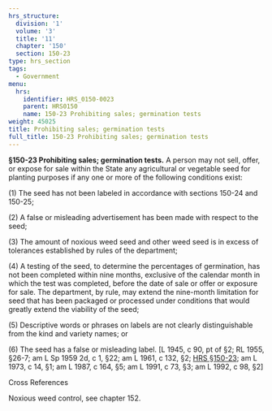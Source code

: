 ```yaml
---
hrs_structure:
  division: '1'
  volume: '3'
  title: '11'
  chapter: '150'
  section: 150-23
type: hrs_section
tags:
  - Government
menu:
  hrs:
    identifier: HRS_0150-0023
    parent: HRS0150
    name: 150-23 Prohibiting sales; germination tests
weight: 45025
title: Prohibiting sales; germination tests
full_title: 150-23 Prohibiting sales; germination tests
---
```

**§150-23 Prohibiting sales; germination tests.** A person may not sell, offer, or expose for sale within the State any agricultural or vegetable seed for planting purposes if any one or more of the following conditions exist:

(1) The seed has not been labeled in accordance with sections 150-24 and 150-25;

(2) A false or misleading advertisement has been made with respect to the seed;

(3) The amount of noxious weed seed and other weed seed is in excess of tolerances established by rules of the department;

(4) A testing of the seed, to determine the percentages of germination, has not been completed within nine months, exclusive of the calendar month in which the test was completed, before the date of sale or offer or exposure for sale. The department, by rule, may extend the nine-month limitation for seed that has been packaged or processed under conditions that would greatly extend the viability of the seed;

(5) Descriptive words or phrases on labels are not clearly distinguishable from the kind and variety names; or

(6) The seed has a false or misleading label. [L 1945, c 90, pt of §2; RL 1955, §26-7; am L Sp 1959 2d, c 1, §22; am L 1961, c 132, §2; [HRS §150-23](/title-11/chapter-150/section-150-23/); am L 1973, c 14, §1; am L 1987, c 164, §5; am L 1991, c 73, §3; am L 1992, c 98, §2]

Cross References

Noxious weed control, see chapter 152.